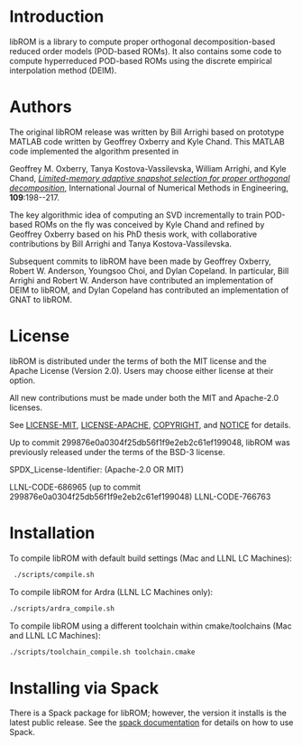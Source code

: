 # Introduction

libROM is a library to compute proper orthogonal decomposition-based
reduced order models (POD-based ROMs). It also contains some code to
compute hyperreduced POD-based ROMs using the discrete empirical
interpolation method (DEIM).

# Authors

The original libROM release was written by Bill Arrighi based on
prototype MATLAB code written by Geoffrey Oxberry and Kyle Chand. This
MATLAB code implemented the algorithm presented in

Geoffrey M. Oxberry, Tanya Kostova-Vassilevska, William Arrighi, and
Kyle Chand, [_Limited-memory adaptive snapshot selection for proper
orthogonal
decomposition_](https://onlinelibrary.wiley.com/doi/full/10.1002/nme.5283),
International Journal of Numerical Methods in Engineering,
**109**:198--217.

The key algorithmic idea of computing an SVD incrementally to train
POD-based ROMs on the fly was conceived by Kyle Chand and refined by
Geoffrey Oxberry based on his PhD thesis work, with collaborative
contributions by Bill Arrighi and Tanya Kostova-Vassilevska.

Subsequent commits to libROM have been made by Geoffrey Oxberry,
Robert W. Anderson, Youngsoo Choi, and Dylan Copeland. In particular,
Bill Arrighi and Robert W. Anderson have contributed an implementation
of DEIM to libROM, and Dylan Copeland has contributed an
implementation of GNAT to libROM.

# License

libROM is distributed under the terms of both the MIT license and the
Apache License (Version 2.0). Users may choose either license at their
option.

All new contributions must be made under both the MIT and Apache-2.0 licenses.

See
[LICENSE-MIT](https://github.com/LLNL/libROM/blob/master/LICENSE-MIT),
[LICENSE-APACHE](https://github.com/LLNL/libROM/blob/master/LICENSE-APACHE),
[COPYRIGHT](https://github.com/LLNL/libROM/blob/master/COPYRIGHT), and
[NOTICE](https://github.com/LLNL/libROM/blob/master/NOTICE) for
details.

Up to commit 299876e0a0304f25db56f1f9e2eb2c61ef199048, libROM was
previously released under the terms of the BSD-3 license.

SPDX_License-Identifier: (Apache-2.0 OR MIT)

LLNL-CODE-686965 (up to commit 299876e0a0304f25db56f1f9e2eb2c61ef199048)
LLNL-CODE-766763

# Installation

To compile libROM with default build settings (Mac and LLNL LC Machines):
```sh
 ./scripts/compile.sh
```

To compile libROM for Ardra (LLNL LC Machines only):
```sh
./scripts/ardra_compile.sh
```

To compile libROM using a different toolchain within cmake/toolchains (Mac and LLNL LC Machines):
```sh
./scripts/toolchain_compile.sh toolchain.cmake
```

# Installing via Spack

There is a Spack package for libROM; however, the version it installs
is the latest public release. See the [spack
documentation](http://spack.readthedocs.io/en/latest/index.html) for
details on how to use Spack.
